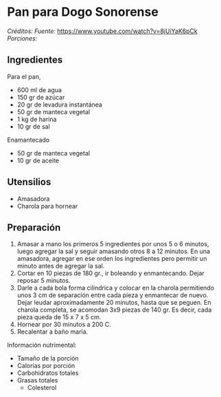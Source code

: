 # Pan para Dogo Sonorense

*Créditos:*
*Fuente:* https://www.youtube.com/watch?v=8jUiYaK6pCk
*Porciones:*


## Ingredientes

Para el pan,
- 600 ml de agua
- 150 gr de azúcar
- 20 gr de levadura instantánea
- 50 gr de manteca vegetal
- 1 kg de harina
- 10 gr de sal

Enamantecado
- 50 gr de manteca vegetal
- 10 gr de aceite

## Utensilios

- Amasadora
- Charola para hornear

## Preparación

1. Amasar a mano los primeros 5 ingredientes por unos 5 o 6 minutos, luego agregar la sal y seguir amasando otros 8 a 12 minutos. En una amasadora, agregar en ese orden los ingredientes pero permitir un minuto antes de agregar la sal.
2. Cortar en 10 piezas de 180 gr., ir boleando y enmantecando. Dejar reposar 5 minutos.
3. Darle a cada bola forma cilíndrica y colocar en la charola permitiendo unos 3 cm de separación entre cada pieza y enmantecar de nuevo. Dejar leudar aproximadamente 20 minutos, hasta que se peguen. En charola completa, se acomodan 3x9 piezas de 140 gr. Es decir, cada pieza queda de 15 x 7 x 5 cm.
4. Hornear por 30 minutos a 200 C.
5. Recalentar a baño maría.

Información nutrimental:

- Tamaño de la porción
- Calorías por porción
- Carbohidratos totales
- Grasas totales
  - Colesterol


